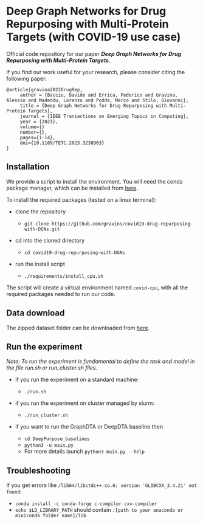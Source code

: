 # Deep Graph Networks for Drug Repurposing with Multi-Protein Targets (with COVID-19 use case)
Official code repository for our paper ***Deep Graph Networks for Drug Repurposing with Multi-Protein Targets***.

If you find our work useful for your research, please consider citing the following paper:

	@article{gravina2023DrugRep,
		 author = {Bacciu, Davide and Errica, Federico and Gravina, Alessio and Madeddu, Lorenzo and Podda, Marco and Stilo, Giovanni},
		 title = {Deep Graph Networks for Drug Repurposing with Multi-Protein Targets},
		 journal = {IEEE Transactions on Emerging Topics in Computing},
		 year = {2023},
		 volume={}
		 number={},
		 pages={1-14},
		 doi={10.1109/TETC.2023.3238963}
	}


## Installation
We provide a script to install the environment. You will need the conda package manager, which can be installed from [here](https://docs.conda.io/projects/conda/en/latest/user-guide/install/).

To install the required packages (tested on a linux terminal):

- clone the repository
    - `git clone https://github.com/gravins/covid19-drug-repurposing-with-DGNs.git`

- cd into the cloned directory
    - `cd covid19-drug-repurposing-with-DGNs`

- run the install script
    - `./requirements/install_cpu.sh`

The script will create a virtual environment named `covid-cpu`, with all the required packages needed to run our code.

## Data download
The zipped dataset folder can be downloaded from [here](https://www.dropbox.com/s/685d7h2q8facao3/dataset.zip?dl=0).

## Run the experiment
_Note: To run the experiment is fundamental to define the task and model in the file run.sh or run_cluster.sh files._

- if you run the experiment on a standard machine:
	- `./run.sh`

- if you run the experiment on cluster managed by slurm:
	- `./run_cluster.sh`

- if you want to run the GraphDTA or DeepDTA baseline then
	- `cd DeepPurpose_baselines`
	- `python3 -u main.py`
	- For more details launch ```python3 main.py --help```

## Troubleshooting
If you get errors like `/lib64/libstdc++.so.6: version 'GLIBCXX_3.4.21' not found`:

- `conda install -c conda-forge c-compiler cxx-compiler` 
- `echo $LD_LIBRARY_PATH` should contain `:[path to your anaconda or miniconda folder name]/lib`
